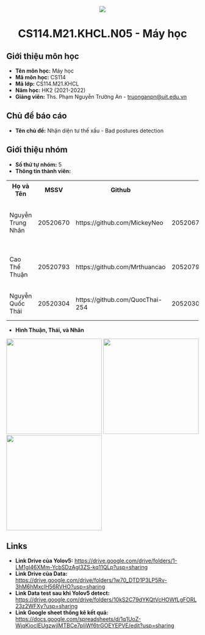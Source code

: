 <p align="center">
   <a href="https://www.uit.edu.vn/">
      <img src="https://i.imgur.com/WmMnSRt.png" border="none">
   </a>
</p>
<h1 align="center">
    CS114.M21.KHCL.N05 - Máy học
</h1>

<h2>
   Giới thiệu môn học   
</h2>

- **Tên môn học:** Máy học
- **Mã môn học:** CS114
- **Mã lớp:** CS114.M21.KHCL
- **Năm học:** HK2 (2021-2022)
- **Giảng viên:** Ths. Phạm Nguyễn Trường An - truonganpn@uit.edu.vn

<h2>
  Chủ đề báo cáo 
</h2>

- **Tên chủ đề:** Nhận diện tư thế xấu - Bad postures detection

<h2>
   Giới thiệu nhóm
</h2>

- **Số thứ tự nhóm:** 5
- **Thông tin thành viên:** 

<table align="center">
      <tr>
       <th>Họ và Tên</th>
       <th>MSSV</th>
       <th>Github</th>
       <th>Email</th>
       <th>Sở thích</th>
       <th>Quê quán</th>
      </tr>
      <tr>
       <td>Nguyễn Trung Nhân</td>
       <td>20520670</td>
       <td>https://github.com/MickeyNeo</td>
       <td>20520670@gm.uit.edu.vn</td>  
       <td>Chơi game, chơi cổ phiếu, ...</td>
       <td>Bà Rịa</td>
      </tr>
      <tr>
       <td>Cao Thế Thuận</td>
       <td>20520793</td>
       <td>https://github.com/Mrthuancao</td>
       <td>20520793@gm.uit.edu.vn</td>  
       <td>Chơi nhạc, chơi game, ...</td>
       <td>An Giang</td>
      </tr>
      <tr>
       <td>Nguyễn Quốc Thái</td>
       <td>20520304</td>
       <td>https://github.com/QuocThai-254</td>
       <td>20520304@gm.uit.edu.vn</td>  
       <td>Chơi game, đi bơi, ...</td>
       <td>Vĩnh Long</td>
      </tr>
</table>

- **Hình Thuận, Thái, và Nhân**

<img src="https://user-images.githubusercontent.com/79263846/162103920-05ec2baa-ff6d-4ffd-93af-e408bb47d9dc.jpg" width=250> <img src="https://user-images.githubusercontent.com/79263846/162101923-3ad8fb8b-4a8d-464a-b134-6c47263c4e13.jpg" width=250> <img src="https://user-images.githubusercontent.com/79263846/162102685-6be278f0-53f7-438f-85cd-1d22afb29c31.jpg" width=250> 

<h2>
   Links
</h2>

- **Link Drive của Yolov5:** https://drive.google.com/drive/folders/1-LM1gl46XMm-YcbSDzAgl3ZS-kq11QLp?usp=sharing 
- **Link Drive của Data:** https://drive.google.com/drive/folders/1w70_DTD1P3LP5Rv-3hM6hMxclH56RVHO?usp=sharing
- **Link Data test sau khi Yolov5 detect:** https://drive.google.com/drive/folders/10kS2C79dYKQtVcHOWfLgFORL23z2WFXy?usp=sharing
- **Link Google sheet thống kê kết quả:** https://docs.google.com/spreadsheets/d/1q1UoZ-WjqKiocIEUgzwjlMTBCe7pIiWf6trGOEYEPVE/edit?usp=sharing


